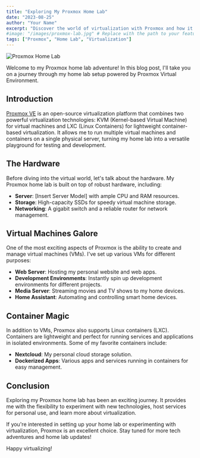 ```yaml
---
title: "Exploring My Proxmox Home Lab"
date: "2023-08-25"
author: "Your Name"
excerpt: "Discover the world of virtualization with Proxmox and how it powers my home lab."
#image: "/images/proxmox-lab.jpg" # Replace with the path to your featured image
tags: ["Proxmox", "Home Lab", "Virtualization"]
---
```


![Proxmox Home Lab](/images/proxmox-lab.jpg)

Welcome to my Proxmox home lab adventure! In this blog post, I'll take you on a journey through my home lab setup powered by Proxmox Virtual Environment.

## Introduction

[Proxmox VE](https://www.proxmox.com/proxmox-ve) is an open-source virtualization platform that combines two powerful virtualization technologies: KVM (Kernel-based Virtual Machine) for virtual machines and LXC (Linux Containers) for lightweight container-based virtualization. It allows me to run multiple virtual machines and containers on a single physical server, turning my home lab into a versatile playground for testing and development.

## The Hardware

Before diving into the virtual world, let's talk about the hardware. My Proxmox home lab is built on top of robust hardware, including:

- **Server**: [Insert Server Model] with ample CPU and RAM resources.
- **Storage**: High-capacity SSDs for speedy virtual machine storage.
- **Networking**: A gigabit switch and a reliable router for network management.

## Virtual Machines Galore

One of the most exciting aspects of Proxmox is the ability to create and manage virtual machines (VMs). I've set up various VMs for different purposes:

- **Web Server**: Hosting my personal website and web apps.
- **Development Environments**: Instantly spin up development environments for different projects.
- **Media Server**: Streaming movies and TV shows to my home devices.
- **Home Assistant**: Automating and controlling smart home devices.

## Container Magic

In addition to VMs, Proxmox also supports Linux containers (LXC). Containers are lightweight and perfect for running services and applications in isolated environments. Some of my favorite containers include:

- **Nextcloud**: My personal cloud storage solution.
- **Dockerized Apps**: Various apps and services running in containers for easy management.

## Conclusion

Exploring my Proxmox home lab has been an exciting journey. It provides me with the flexibility to experiment with new technologies, host services for personal use, and learn more about virtualization.

If you're interested in setting up your home lab or experimenting with virtualization, Proxmox is an excellent choice. Stay tuned for more tech adventures and home lab updates!

Happy virtualizing!
